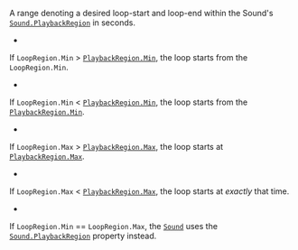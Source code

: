 A range denoting a desired loop-start and loop-end within the Sound's
[`Sound.PlaybackRegion`](https://create.roblox.com/docs/reference/engine/classes/Sound#PlaybackRegion) in seconds.

- 

If `LoopRegion.Min` > [`PlaybackRegion.Min`](https://create.roblox.com/docs/reference/engine/classes/Sound#PlaybackRegion),
the loop starts from the `LoopRegion.Min`.

- 

If `LoopRegion.Min` < [`PlaybackRegion.Min`](https://create.roblox.com/docs/reference/engine/classes/Sound#PlaybackRegion),
the loop starts from the
[`PlaybackRegion.Min`](https://create.roblox.com/docs/reference/engine/classes/Sound#PlaybackRegion).

- 

If `LoopRegion.Max` > [`PlaybackRegion.Max`](https://create.roblox.com/docs/reference/engine/classes/Sound#PlaybackRegion),
the loop starts at [`PlaybackRegion.Max`](https://create.roblox.com/docs/reference/engine/classes/Sound#PlaybackRegion).

- 

If `LoopRegion.Max` < [`PlaybackRegion.Max`](https://create.roblox.com/docs/reference/engine/classes/Sound#PlaybackRegion),
the loop starts at *exactly* that time.

- 

If `LoopRegion.Min` == `LoopRegion.Max`, the [`Sound`](https://create.roblox.com/docs/reference/engine/classes/Sound) uses the
[`Sound.PlaybackRegion`](https://create.roblox.com/docs/reference/engine/classes/Sound#PlaybackRegion) property instead.